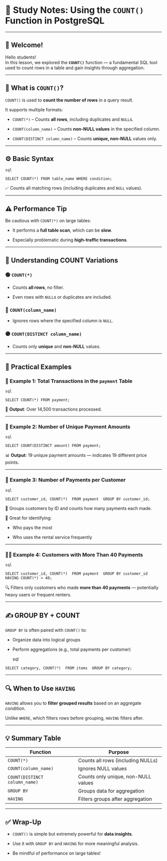 # 📘 Study Notes: Using the `COUNT()` Function in PostgreSQL

---

## 👋 Welcome!

Hello students!  
In this lesson, we explored the **`COUNT()`** function — a fundamental SQL tool used to count rows in a table and gain insights through aggregation.

---

## 🔢 What is `COUNT()`?

`COUNT()` is used to **count the number of rows** in a query result.

It supports multiple formats:

- `COUNT(*)` – Counts **all rows**, including duplicates and `NULL`s.
    
- `COUNT(column_name)` – Counts **non-NULL values** in the specified column.
    
- `COUNT(DISTINCT column_name)` – Counts **unique, non-NULL** values only.
    

---

## ⚙️ Basic Syntax
	
	sql
	
`SELECT COUNT(*) FROM table_name WHERE condition;`

✅ Counts all matching rows (including duplicates and `NULL` values).

---

## ⚠️ Performance Tip

Be cautious with `COUNT(*)` on large tables:

- It performs a **full table scan**, which can be **slow**.
    
- Especially problematic during **high-traffic transactions**.
    

---

## 🧠 Understanding COUNT Variations

### 🟢 `COUNT(*)`

- Counts **all rows**, no filter.
    
- Even rows with `NULL`s or duplicates are included.
    

### 🔵 `COUNT(column_name)`

- Ignores rows where the specified column is `NULL`.
    

### 🟣 `COUNT(DISTINCT column_name)`

- Counts only **unique** and **non-NULL** values.
    

---

## 🧪 Practical Examples

### 📁 Example 1: Total Transactions in the `payment` Table
	
	sql
	
`SELECT COUNT(*) FROM payment;`

🧾 **Output**: Over 14,500 transactions processed.

---

### 💸 Example 2: Number of Unique Payment Amounts
	
	sql
	
`SELECT COUNT(DISTINCT amount) FROM payment;`

📊 **Output**: 19 unique payment amounts — indicates 19 different price points.

---

### 👥 Example 3: Number of Payments per Customer
	
	sql
	
`SELECT customer_id, COUNT(*)  FROM payment  GROUP BY customer_id;`

📌 Groups customers by ID and counts how many payments each made.

🧠 Great for identifying:

- Who pays the most
    
- Who uses the rental service frequently
    

---

### 🕵️‍♂️ Example 4: Customers with More Than 40 Payments
	
	sql
	
`SELECT customer_id, COUNT(*)  FROM payment  GROUP BY customer_id  HAVING COUNT(*) > 40;`

🔍 Filters only customers who made **more than 40 payments** — potentially heavy users or frequent renters.

---

## ✍️ GROUP BY + COUNT

`GROUP BY` is often paired with `COUNT()` to:

- Organize data into logical groups
    
- Perform aggregations (e.g., total payments per customer)
    
	sql
	
`SELECT category, COUNT(*)  FROM items  GROUP BY category;`

---

## 🔍 When to Use `HAVING`

`HAVING` allows you to **filter grouped results** based on an aggregate condition.

Unlike `WHERE`, which filters rows before grouping, `HAVING` filters after.

---

## 💡 Summary Table

|Function|Purpose|
|---|---|
|`COUNT(*)`|Counts all rows (including NULLs)|
|`COUNT(column_name)`|Ignores NULL values|
|`COUNT(DISTINCT column_name)`|Counts only unique, non-NULL values|
|`GROUP BY`|Groups data for aggregation|
|`HAVING`|Filters groups after aggregation|

---

## ✅ Wrap-Up

- `COUNT()` is simple but extremely powerful for **data insights**.
    
- Use it with `GROUP BY` and `HAVING` for more meaningful analysis.
    
- Be mindful of performance on large tables!